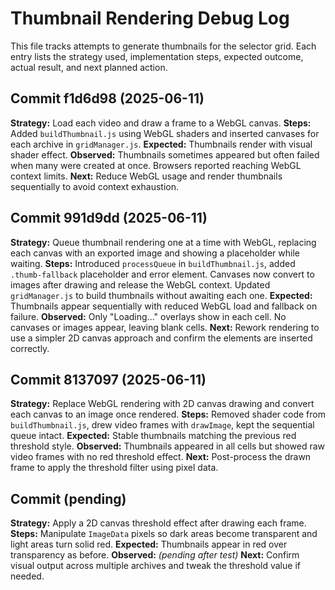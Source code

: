 # Thumbnail Rendering Debug Log

This file tracks attempts to generate thumbnails for the selector grid.
Each entry lists the strategy used, implementation steps, expected outcome,
actual result, and next planned action.

## Commit f1d6d98 (2025-06-11)
**Strategy:** Load each video and draw a frame to a WebGL canvas.
**Steps:** Added `buildThumbnail.js` using WebGL shaders and inserted canvases for each archive in `gridManager.js`.
**Expected:** Thumbnails render with visual shader effect.
**Observed:** Thumbnails sometimes appeared but often failed when many were created at once. Browsers reported reaching WebGL context limits.
**Next:** Reduce WebGL usage and render thumbnails sequentially to avoid context exhaustion.

## Commit 991d9dd (2025-06-11)
**Strategy:** Queue thumbnail rendering one at a time with WebGL, replacing each canvas with an exported image and showing a placeholder while waiting.
**Steps:** Introduced `processQueue` in `buildThumbnail.js`, added `.thumb-fallback` placeholder and error element. Canvases now convert to images after drawing and release the WebGL context. Updated `gridManager.js` to build thumbnails without awaiting each one.
**Expected:** Thumbnails appear sequentially with reduced WebGL load and fallback on failure.
**Observed:** Only "Loading..." overlays show in each cell. No canvases or images appear, leaving blank cells.
**Next:** Rework rendering to use a simpler 2D canvas approach and confirm the elements are inserted correctly.

## Commit 8137097 (2025-06-11)
**Strategy:** Replace WebGL rendering with 2D canvas drawing and convert each canvas to an image once rendered.
**Steps:** Removed shader code from `buildThumbnail.js`, drew video frames with `drawImage`, kept the sequential queue intact.
**Expected:** Stable thumbnails matching the previous red threshold style.
**Observed:** Thumbnails appeared in all cells but showed raw video frames with no red threshold effect.
**Next:** Post-process the drawn frame to apply the threshold filter using pixel data.

## Commit <next> (pending)
**Strategy:** Apply a 2D canvas threshold effect after drawing each frame.
**Steps:** Manipulate `ImageData` pixels so dark areas become transparent and light areas turn solid red.
**Expected:** Thumbnails appear in red over transparency as before.
**Observed:** _(pending after test)_
**Next:** Confirm visual output across multiple archives and tweak the threshold value if needed.
